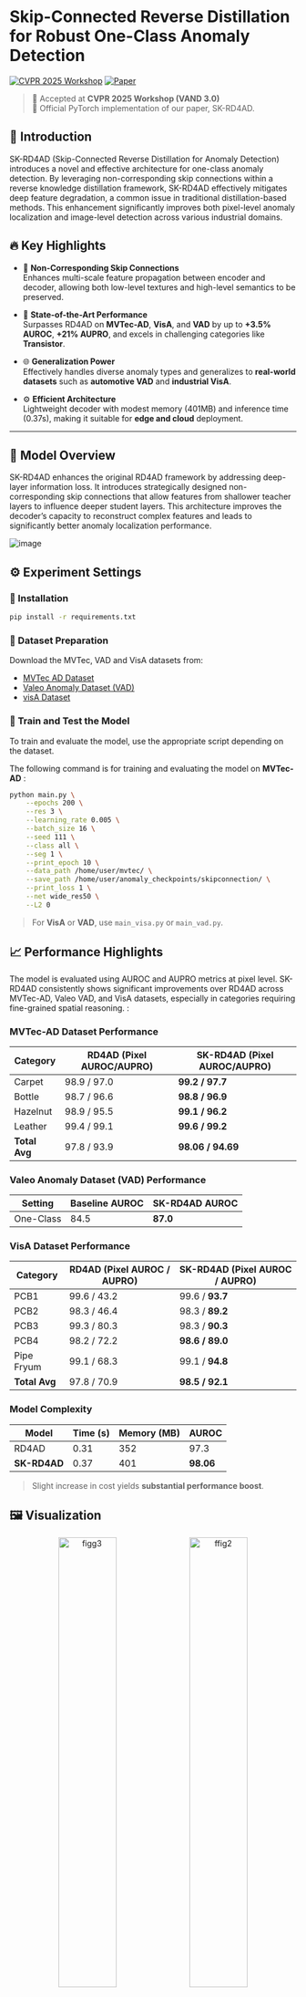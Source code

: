 # Skip-Connected Reverse Distillation for Robust One-Class Anomaly Detection

[![CVPR 2025 Workshop](https://img.shields.io/badge/Presented%20at-CVPRW%202025-orange)](https://sites.google.com/view/vand30cvpr2025)
[![Paper](https://img.shields.io/badge/Paper-Link-blue)](https://openaccess.thecvf.com/content/CVPR2025W/VAND/html/Park_SK-RD4AD__Skip-Connected_Reverse_Distillation_For_Robust_One-Class_Anomaly_Detection_CVPRW_2025_paper.html)
> 📣 Accepted at **CVPR 2025 Workshop (VAND 3.0)**  
> 🔧 Official PyTorch implementation of our paper, SK-RD4AD.

## 📖 Introduction

SK-RD4AD (Skip-Connected Reverse Distillation for Anomaly Detection) introduces a novel and effective architecture for one-class anomaly detection. By leveraging non-corresponding skip connections within a reverse knowledge distillation framework, SK-RD4AD effectively mitigates deep feature degradation, a common issue in traditional distillation-based methods. This enhancement significantly improves both pixel-level anomaly localization and image-level detection across various industrial domains.

## 🔥 Key Highlights
- 🔗 **Non-Corresponding Skip Connections**  
  Enhances multi-scale feature propagation between encoder and decoder, allowing both low-level textures and high-level semantics to be preserved.

- 🚀 **State-of-the-Art Performance**  
  Surpasses RD4AD on **MVTec-AD**, **VisA**, and **VAD** by up to **+3.5% AUROC**, **+21% AUPRO**, and excels in challenging categories like **Transistor**.

- 🌐 **Generalization Power**  
  Effectively handles diverse anomaly types and generalizes to **real-world datasets** such as **automotive VAD** and **industrial VisA**.

- ⚙️ **Efficient Architecture**  
  Lightweight decoder with modest memory (401MB) and inference time (0.37s), making it suitable for **edge and cloud** deployment.

---


## 📂 Model Overview
SK-RD4AD enhances the original RD4AD framework by addressing deep-layer information loss. It introduces strategically designed non-corresponding skip connections that allow features from shallower teacher layers to influence deeper student layers. This architecture improves the decoder’s capacity to reconstruct complex features and leads to significantly better anomaly localization performance.


![image](https://github.com/user-attachments/assets/052d2923-5fa7-45ed-80e1-00ac0e01efd9)


## ⚙️ Experiment Settings

### 🧪 Installation
```bash
pip install -r requirements.txt
```

### 📁 Dataset Preparation
Download the MVTec, VAD and VisA datasets from:
- [MVTec AD Dataset](https://www.mvtec.com/company/research/datasets/mvtec-ad/)
- [Valeo Anomaly Dataset (VAD)](https://drive.google.com/file/d/1LbHHJHCdkvhzVqekAIRdWjBWaBHxPjuu/view/)
- [visA Dataset](https://github.com/amazon-science/spot-diff)

### 🏃 Train and Test the Model
To train and evaluate the model, use the appropriate script depending on the dataset.

The following command is for training and evaluating the model on **MVTec-AD** :
```bash
python main.py \
    --epochs 200 \
    --res 3 \
    --learning_rate 0.005 \
    --batch_size 16 \
    --seed 111 \
    --class all \
    --seg 1 \
    --print_epoch 10 \
    --data_path /home/user/mvtec/ \
    --save_path /home/user/anomaly_checkpoints/skipconnection/ \
    --print_loss 1 \
    --net wide_res50 \
    --L2 0
```
> For **VisA** or **VAD**, use `main_visa.py` or `main_vad.py`.

## 📈 Performance Highlights
The model is evaluated using AUROC and AUPRO metrics at pixel level. SK-RD4AD consistently shows significant improvements over RD4AD across MVTec-AD, Valeo VAD, and VisA datasets, especially in categories requiring fine-grained spatial reasoning. : 

### MVTec-AD Dataset Performance
| Category     | RD4AD (Pixel AUROC/AUPRO) | SK-RD4AD (Pixel AUROC/AUPRO)   |
|--------------|----------------------------|--------------------------------|
| Carpet       | 98.9 / 97.0                | **99.2 / 97.7**                |
| Bottle       | 98.7 / 96.6                | **98.8 / 96.9**                |
| Hazelnut     | 98.9 / 95.5                | **99.1 / 96.2**                |
| Leather      | 99.4 / 99.1                | **99.6 / 99.2**                |
| **Total Avg**| 97.8 / 93.9                | **98.06 / 94.69**              |

### Valeo Anomaly Dataset (VAD) Performance
| Setting   | Baseline AUROC | SK-RD4AD AUROC |
|-----------|----------------|----------------|
| One-Class | 84.5           | **87.0**       |

### VisA Dataset Performance
| Category     | RD4AD (Pixel AUROC / AUPRO) | SK-RD4AD (Pixel AUROC / AUPRO) |
|--------------|-----------------------------|--------------------------------|
| PCB1         | 99.6 / 43.2                 | 99.6 / **93.7**                |
| PCB2         | 98.3 / 46.4                 | 98.3 / **89.2**                |
| PCB3         | 99.3 / 80.3                 | 98.3 / **90.3**                |
| PCB4         | 98.2 / 72.2                 | **98.6 / 89.0**                |
| Pipe Fryum   | 99.1 / 68.3                 | 99.1 / **94.8**                |
| **Total Avg** | 97.8 / 70.9                 | **98.5 / 92.1**                |

### Model Complexity

| Model       | Time (s) | Memory (MB) | AUROC |
|-------------|----------|-------------|--------|
| RD4AD       | 0.31     | 352         | 97.3   |
| **SK-RD4AD** | 0.37     | 401         | **98.06** |

> Slight increase in cost yields **substantial performance boost**.

## 🖼️ Visualization
<p align="center">
  <img src="https://github.com/user-attachments/assets/b2fe4e4b-6a4c-4c86-8caa-ebef8da92dd8" alt="figg3" width="45%">
  <img src="https://github.com/user-attachments/assets/dbbd9d8a-f70a-4a8f-9a9b-49e2f95ed4be" alt="ffig2" width="45%">

</p>

The visualization results demonstrate **the effectiveness of the SK-RD4AD model in detecting anomalies**. The anomaly maps highlight areas where the model identifies potential defects, using red and yellow hues to indicate regions of high confidence. The overlaid images combine the original images with the anomaly maps, clearly showing the detected anomalies' locations.

## 🎯 Conclusion
SK-RD4AD addresses the challenge of deep feature loss in anomaly detection by introducing **non-corresponding skip connections** within a reverse distillation framework.  
This design improves **multi-scale feature retention** and enhances the model's ability to detect **subtle and diverse anomalies**.  
Tested across industrial benchmarks, it shows consistent improvements over RD4AD, making it a **robust and effective solution for real-world anomaly detection tasks**.

## 📚 Citation

```
@InProceedings{Park_2025_CVPR,
    author    = {Park, EunJu and Kim, Taekyung and Kim, Minju and Lee, Hojun and Lee, Gil-Jun},
    title     = {SK-RD4AD : Skip-Connected Reverse Distillation For Robust One-Class Anomaly Detection},
    booktitle = {Proceedings of the Computer Vision and Pattern Recognition Conference (CVPR) Workshops},
    month     = {June},
    year      = {2025},
    pages     = {3945-3953}
}
```
## 🙏 Acknowledgement

This work builds upon the [RD4AD (Anomaly Detection via Reverse Distillation From One-Class Embedding)](https://github.com/hq-deng/RD4AD) framework.  
We sincerely thank the original authors for open-sourcing their code and pre-trained models, which made this research possible.



